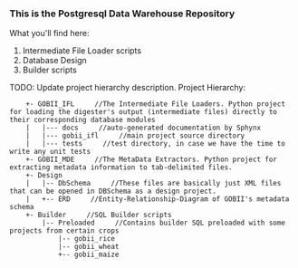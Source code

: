 ### This is the Postgresql Data Warehouse Repository 
What you'll find here:
1. Intermediate File Loader scripts
2. Database Design
3. Builder scripts

TODO: Update project hierarchy description.
Project Hierarchy:
```
	+- GOBII_IFL     //The Intermediate File Loaders. Python project for loading the digester's output (intermediate files) directly to their corresponding database modules
	|   |--- docs     //auto-generated documentation by Sphynx
	|   |--- gobii_ifl     //main project source directory
	|   |--- tests     //test directory, in case we have the time to write any unit tests
	+- GOBII_MDE     //The MetaData Extractors. Python project for extracting metadata information to tab-delimited files.
	+- Design
	|   |-- DbSchema     //These files are basically just XML files that can be opened in DBSchema as a design project.
	|   +-- ERD     //Entity-Relationship-Diagram of GOBII's metadata schema
	+- Builder     //SQL Builder scripts
	    |-- Preloaded     //Contains builder SQL preloaded with some projects from certain crops
		    |-- gobii_rice
		    |-- gobii_wheat
		    +-- gobii_maize
```
